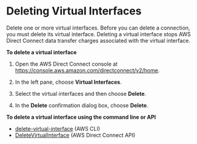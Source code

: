 # Deleting Virtual Interfaces<a name="deletevif"></a>

Delete one or more virtual interfaces\. Before you can delete a connection, you must delete its virtual interface\. Deleting a virtual interface stops AWS Direct Connect data transfer charges associated with the virtual interface\.

**To delete a virtual interface**

1. Open the AWS Direct Connect console at [https://console\.aws\.amazon\.com/directconnect/v2/home](https://console.aws.amazon.com/directconnect/v2/home)\.

1. In the left pane, choose **Virtual Interfaces**\.

1. Select the virtual interfaces and then choose **Delete**\.

1. In the **Delete** confirmation dialog box, choose **Delete**\.

**To delete a virtual interface using the command line or API**
+ [delete\-virtual\-interface](https://docs.aws.amazon.com/cli/latest/reference/directconnect/delete-virtual-interface.html) \(AWS CLI\)
+ [DeleteVirtualInterface](https://docs.aws.amazon.com/directconnect/latest/APIReference/API_DeleteVirtualInterface.html) \(AWS Direct Connect API\)